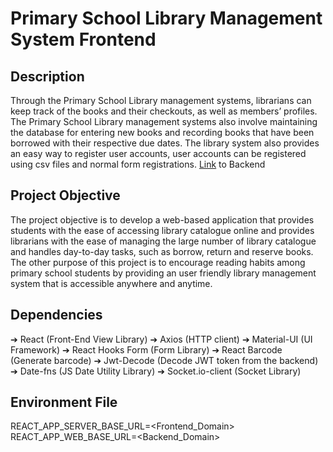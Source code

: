 # Primary School Library Management System Frontend
## Description
Through the Primary School Library management systems, librarians can keep track of the books and their checkouts, as well as members’ profiles. The Primary School Library management systems also involve maintaining the database for entering new books and recording books that have been borrowed with their respective due dates. The library system also provides an easy way to register user accounts, user accounts can be registered using csv files and normal form registrations. 
[Link](https://github.com/dylansalim3/Library-Management-System-Backend) to Backend

## Project Objective
The project objective is to develop a web-based application that provides students with the ease of accessing library catalogue online and provides librarians with the ease of managing the large number of library catalogue and handles day-to-day tasks, such as borrow, return and reserve books. The other purpose of this project is to encourage reading habits among primary school students by providing an user friendly library management system that is accessible anywhere and anytime.

## Dependencies
➔	React (Front-End View Library)
➔	Axios (HTTP client)
➔	Material-UI (UI Framework)
➔	React Hooks Form (Form Library)
➔	React Barcode (Generate barcode)
➔	Jwt-Decode (Decode JWT token from the backend)
➔	Date-fns (JS Date Utility Library)
➔ Socket.io-client (Socket Library)

## Environment File
REACT_APP_SERVER_BASE_URL=<Frontend_Domain> <br>
REACT_APP_WEB_BASE_URL=<Backend_Domain>

